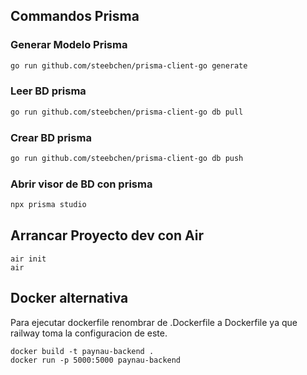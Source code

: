 
## Commandos Prisma

### Generar Modelo Prisma

```bash
go run github.com/steebchen/prisma-client-go generate
```
### Leer BD prisma

```bash
go run github.com/steebchen/prisma-client-go db pull
```
### Crear BD prisma

```bash
go run github.com/steebchen/prisma-client-go db push
```
### Abrir visor de BD con prisma

```bash
npx prisma studio
```

## Arrancar Proyecto dev con Air
```
air init
air
```

## Docker alternativa

Para ejecutar dockerfile renombrar de .Dockerfile a Dockerfile ya que railway toma la configuracion de este.

```
docker build -t paynau-backend .
docker run -p 5000:5000 paynau-backend
```